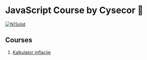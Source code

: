 # JavaScript Course by Cysecor 🚀

[![N|Solid](https://i.vimeocdn.com/video/1073280479-2f53b36b636f700994e57d3b2b13532e7bfd95032c7669332f457a4fe93b7dd7-d?mw=1000&mh=563&q=70)](https://www.youtube.com/channel/UCmsyIOfiqN5fhQuMwEhwvOw)

## Courses

1. [Kalkulator inflacije](https://vanja-veapi.github.io/cysecor-course/01-js-kurs-kalkulator-inflacije/)

